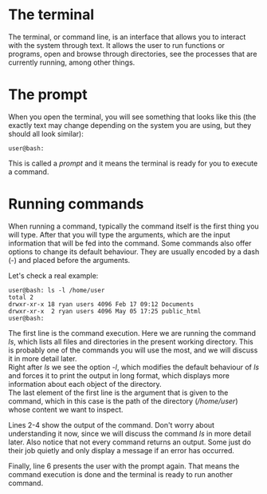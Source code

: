# The terminal  
The terminal, or command line, is an interface that allows you to interact with the system through text. It allows the user to run functions or programs, open and browse through directories, see the processes that are currently running, among other things.  

# The prompt 
When you open the terminal, you will see something that looks like this (the exactly text may change depending on the system you are using, but they should all look similar):  

```console  
user@bash: 
```

This is called a *prompt* and it means the terminal is ready for you to execute a command.  

# Running commands  
When running a command, typically the command itself is the first thing you will type. After that you will type the arguments, which are the input information that will be fed into the command. Some commands also offer options to change its default behaviour. They are usually encoded by a dash (-) and placed before the arguments.  

Let's check a real example:  

```  
user@bash: ls -l /home/user  
total 2  
drwxr-xr-x 18 ryan users 4096 Feb 17 09:12 Documents
drwxr-xr-x  2 ryan users 4096 May 05 17:25 public_html  
user@bash:
```  

The first line is the command execution. Here we are running the command *ls*, which lists all files and directories in the present working directory. This is probably one of the commands you will use the most, and we will discuss it in more detail later.  
Right after *ls* we see the option *-l*, which modifies the default behaviour of *ls* and forces it to print the output in long format, which displays more information about each object of the directory.  
The last element of the first line is the argument that is given to the command, which in this case is the path of the directory (*/home/user*) whose content we want to inspect.  

Lines 2-4 show the output of the command. Don't worry about understanding it now, since we will discuss the command *ls* in more detail later. Also notice that not every command returns an output. Some just do their job quietly and only display a message if an error has occurred.  

Finally, line 6 presents the user with the prompt again. That means the command execution is done and the terminal is ready to run another command.  

